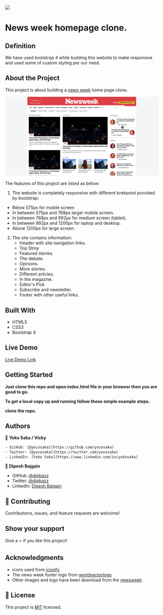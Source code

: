 ![](https://img.shields.io/badge/Microverse-blueviolet)

# News week homepage clone.

## Definition

We have used bootstrap 4 while building this website to make responsive and used some of custom styling per our need.

## About the Project

This project is about building a [news week](https://www.newsweek.com/) home page clone.

![screenshot](./assets/images/app_screenshot.png)

The features of this project are listed as below:
1. The website is completely responsive with different brekpoint provided by bootstrap:
  - Below 575px for mobile screen
  - In between 575px and 768px larger mobile screen.
  - In between 768px and 992px for medium screen (tablet).
  - In between 992px and 1200px for laptop and desktop.
  - Above 1200px for large screen.

2. The site contains information:
    - Header with site navigation links.
    - Top Stroy
    - Featured stories.
    - The debate.
    - Opinions.
    - More stories.
    - Different articles.
    - In the magazine.
    - Editor's Pick
    - Subscribe and newsletter.
    - Footer with other useful links.

## Built With

- HTML5
- CSS3
- Bootstrap 4

## Live Demo

[Live Demo Link](https://yocosaka.github.io/newsweek-clone/)


## Getting Started

**Just clone this repo and open index.html file in your browser then you are good to go.**


**To get a local copy up and running follow these simple example steps.**

**clone the repo.**


## Authors

👤 **Yoko Saka / Vicky**

    - GitHub: [@yocosaka](https://github.com/yocosaka)
    - Twitter: [@yocosaka](https://twitter.com/yocosaka)
    - LinkedIn: [Yoko Saka](https://www.linkedin.com/in/yokosaka)

👤 **Dipesh Bajgain**

- GitHub: [@dipbazz](https://github.com/dipbazz)
- Twitter: [@dipbazz](https://twitter.com/dipbazz)
- LinkedIn: [Dipesh Bajgain](https://www.linkedin.com/in/dipbazz/)

## 🤝 Contributing

Contributions, issues, and feature requests are welcome!

## Show your support

Give a ⭐️ if you like this project!

## Acknowledgments

- icons used from [iconify](https://iconify.design/)
- The news week footer logo from [worldvectorlogo](https://worldvectorlogo.com/ja/logo/newsweek)
- Other images and logo have been download from the [newsweek](https://www.newsweek.com/).

## 📝 License

This project is [MIT](./LICENSE) licensed.
